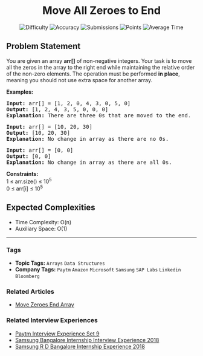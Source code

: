 <h1 align="center">Move All Zeroes to End</h1>

<p align="center">
  <img alt="Difficulty" title="Difficulty" src="https://custom-icon-badges.demolab.com/badge/Difficulty: Easy-1F222E?style=for-the-badge&logoColor=white&logo=fire"/>
  <img alt="Accuracy" title="Accuracy" src="https://custom-icon-badges.demolab.com/badge/Accuracy: 45.51%25-1F222E?style=for-the-badge&logoColor=white&logo=target"/>
  <img alt="Submissions" title="Submissions" src="https://custom-icon-badges.demolab.com/badge/Submissions: 361K+-1F222E?style=for-the-badge&logoColor=white&logo=repo"/>
  <img alt="Points" title="Points" src="https://custom-icon-badges.demolab.com/badge/Points: 2-1F222E?style=for-the-badge&logoColor=white&logo=award"/>
  <img alt="Average Time" title="Average Time" src="https://custom-icon-badges.demolab.com/badge/Average%20Time: 15m-1F222E?style=for-the-badge&logoColor=white&logo=clock"/>
</p>

## Problem Statement

You are given an array <b>arr[]</b> of non-negative integers. Your task is to move all the zeros in the array to the right end while maintaining the relative order of the non-zero elements. The operation must be performed <b>in place</b>, meaning you should not use extra space for another array.

<b>Examples:</b>

<pre><b>Input: </b>arr[] = [1, 2, 0, 4, 3, 0, 5, 0]
<b>Output:</b> [1, 2, 4, 3, 5, 0, 0, 0]
<b>Explanation:</b> There are three 0s that are moved to the end.
</pre>

<pre><b>Input: </b>arr[] = [10, 20, 30]
<b>Output:</b> [10, 20, 30]
<b>Explanation:</b> No change in array as there are no 0s.
</pre>

<pre><b>Input: </b>arr[] = [0, 0]
<b>Output:</b> [0, 0]
<b>Explanation:</b> No change in array as there are all 0s.</pre>

<b>Constraints:</b><br>1 ≤ arr.size() ≤ 10<sup>5</sup><br>0 ≤ arr[i] ≤ 10<sup>5</sup>

## Expected Complexities
- Time Complexity: O(n)
- Auxiliary Space: O(1)

<hr>

### Tags
- **Topic Tags:** `Arrays` `Data Structures`
- **Company Tags:** `Paytm` `Amazon` `Microsoft` `Samsung` `SAP Labs` `Linkedin` `Bloomberg`

### Related Articles
- [Move Zeroes End Array](https://www.geeksforgeeks.org/move-zeroes-end-array/)

### Related Interview Experiences
- [Paytm Interview Experience Set 9](https://www.geeksforgeeks.org/paytm-interview-experience-set-9/)
- [Samsung Bangalore Internship Interview Experience 2018](https://www.geeksforgeeks.org/samsung-bangalore-internship-interview-experience-2018/)
- [Samsung R D Bangalore Internship Experience 2018](https://www.geeksforgeeks.org/samsung-r-d-bangalore-internship-experience-2018/)
